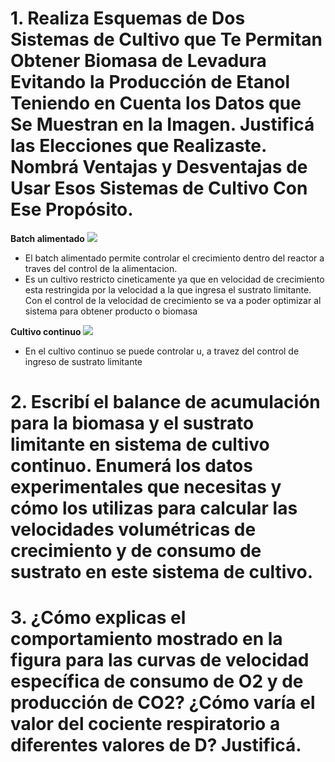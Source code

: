 # 1. Realiza Esquemas de Dos Sistemas de Cultivo que Te Permitan Obtener Biomasa de Levadura Evitando la Producción de Etanol Teniendo en Cuenta los Datos que Se Muestran en la Imagen. Justificá las Elecciones que Realizaste. Nombrá Ventajas y Desventajas de Usar Esos Sistemas de Cultivo Con Ese Propósito.

**Batch alimentado**
   ![](https://i.imgur.com/kWWnFtF.png)

- El batch alimentado permite controlar el crecimiento dentro del reactor a traves del control de la alimentacion.
- Es un cultivo restricto cineticamente ya que en velocidad de crecimiento esta restringida por la velocidad a la que ingresa el sustrato limitante. Con el control de la velocidad de crecimiento se va a poder optimizar al sistema para obtener producto o biomasa

**Cultivo continuo**
![](https://i.imgur.com/rySWgR9.png)
- En el cultivo continuo se puede controlar u, a travez del control de ingreso de sustrato limitante

# 2. Escribí el balance de acumulación para la biomasa y el sustrato limitante en sistema de cultivo continuo. Enumerá los datos experimentales que necesitas y cómo los utilizas para calcular las velocidades volumétricas de crecimiento y de consumo de sustrato en este sistema de cultivo.

# 3. ¿Cómo explicas el comportamiento mostrado en la figura para las curvas de velocidad específica de consumo de O2 y de producción de CO2? ¿Cómo varía el valor del cociente respiratorio a diferentes valores de D? Justificá.